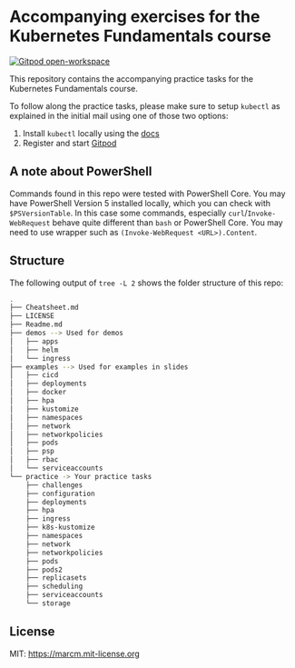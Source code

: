 # Accompanying exercises for the Kubernetes Fundamentals course

[![Gitpod open-workspace](https://img.shields.io/badge/Gitpod-ready--to--code-908a85?logo=gitpod)](https://gitpod.io/#https://github.com/MMerzinger/kubernetes-fundamentals)

This repository contains the accompanying practice tasks for the Kubernetes Fundamentals course. 

To follow along the practice tasks, please make sure to setup `kubectl` as explained in the initial mail using one of those two options:
1. Install `kubectl` locally using the [docs](https://kubernetes.io/docs/tasks/tools/)
2. Register and start [Gitpod](https://gitpod.io/#https://github.com/MMerzinger/kubernetes-fundamentals)

## A note about PowerShell

Commands found in this repo were tested with PowerShell Core. You may have PowerShell Version 5 installed locally, which you can check with `$PSVersionTable`. In this case some commands, especially `curl`/`Invoke-WebRequest` behave quite different than `bash` or PowerShell Core. You may need to use wrapper such as `(Invoke-WebRequest <URL>).Content`.

## Structure

The following output of `tree -L 2` shows the folder structure of this repo:

```bash
.
├── Cheatsheet.md
├── LICENSE
├── Readme.md
├── demos --> Used for demos
│   ├── apps
│   ├── helm
│   └── ingress
├── examples --> Used for examples in slides 
│   ├── cicd
│   ├── deployments
│   ├── docker
│   ├── hpa
│   ├── kustomize
│   ├── namespaces
│   ├── network
│   ├── networkpolicies
│   ├── pods
│   ├── psp
│   ├── rbac
│   └── serviceaccounts
└── practice -> Your practice tasks
    ├── challenges
    ├── configuration
    ├── deployments
    ├── hpa
    ├── ingress
    ├── k8s-kustomize
    ├── namespaces
    ├── network
    ├── networkpolicies
    ├── pods
    ├── pods2
    ├── replicasets
    ├── scheduling
    ├── serviceaccounts
    └── storage
```

## License

MIT: https://marcm.mit-license.org
